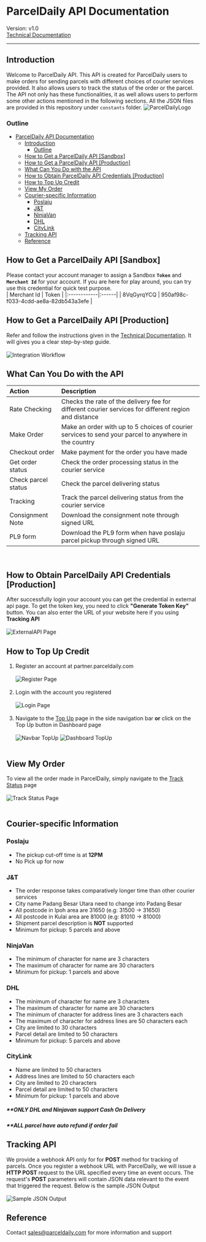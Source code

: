 # ParcelDaily API Documentation
Version: v1.0 <br/>
[Technical Documentation](https://parceldaily.docs.apiary.io)
***

## Introduction
Welcome to ParcelDaily API. This API is created for ParcelDaily users to make orders for sending parcels with different choices of courier services provided. It also allows users to track the status of the order or the parcel. The API not only has these functionalities, it as well allows users to perform some other actions mentioned in the following sections. All the JSON files are provided in this repository under `constants` folder.
![ParcelDailyLogo](/images/logo.png "ParcelDaily")

### Outline
- [ParcelDaily API Documentation](#parceldaily-api-documentation)
  - [Introduction](#introduction)
    - [Outline](#outline)
  - [How to Get a ParcelDaily API [Sandbox]](#how-to-get-a-parceldaily-api-sandbox)
  - [How to Get a ParcelDaily API [Production]](#how-to-get-a-parceldaily-api-production)
  - [What Can You Do with the API](#what-can-you-do-with-the-api)
  - [How to Obtain ParcelDaily API Credentials [Production]](#how-to-obtain-parceldaily-api-credentials-production)
  - [How to Top Up Credit](#how-to-top-up-credit)
  - [View My Order](#view-my-order)
  - [Courier-specific Information](#courier-specific-information)
    - [Poslaju](#poslaju)
    - [J&T](#jt)
    - [NinjaVan](#ninjavan)
    - [DHL](#dhl)
    - [CityLink](#citylink)
  - [Tracking API](#tracking-api)
  - [Reference](#reference)
   <!-- 3. [`Ninjavan`](###ninjavan)
   4. [`DHL`](###dhl) -->
   <!-- 3. [`CityLink`](###citylink) -->
<!-- 7. [`Reference`](##Reference) -->

## How to Get a ParcelDaily API [Sandbox]
Please contact your account manager to assign a Sandbox **`Token`** and **`Merchant Id`** for your account. If you are here for play around, you can try use this credential for quick test purpose.<br/>
| Merchant Id | Token |
|:------------|:------|
| 8VqGyrqYCQ  | 950af98c-f033-4cdd-ae8a-82db543a3efe |

## How to Get a ParcelDaily API [Production]
Refer and follow the instructions given in the [Technical Documentation](https://parceldaily.docs.apiary.io). It will gives you a clear step-by-step guide.<br/><br/>
![Integration Workflow](/images/integration_workflow.jpg)
## What Can You Do with the API
| Action              | Description                                                                                           |
|:------------------- |:----------------------------------------------------------------------------------------------------- |
| Rate Checking       | Checks the rate of the delivery fee for different courier services for different region and distance  |
| Make Order          | Make an order with up to 5 choices of courier services to send your parcel to anywhere in the country |
| Checkout order      | Make payment for the order you have made                                                              |
| Get order status    | Check the order processing status in the courier service                                              |
| Check parcel status | Check the parcel delivering status                                                                    |
| Tracking            | Track the parcel delivering status from the courier service                                           |
| Consignment Note    | Download the consignment note through signed URL                                                      |
| PL9 form            | Download the PL9 form when have poslaju parcel pickup through signed URL                              |

<br/>

<!-- 1. Rate Checking

   >Checks the rate of the delivery fee for different courier services for different region and distance.

2. Make order

   >Make an order with up to 5 choices of courier services to send your parcel to anywhere in the country.

3. Checkout order

   >Make payment for the order you have made.

4. Get order status

   >Check the order processing status in the courier service.

5. Check parcel status

   >Check the parcel delivering status.

6. Tracking
   
   >Track the parcel delivering status from the courier service. -->

## How to Obtain ParcelDaily API Credentials [Production]
After successfully login your account you can get the credential in external api page. To get the token key, you need to click **"Generate Token Key"** button.
You can also enter the URL of your website here if you using **Tracking API**<br/><br/>
![ExternalAPI Page](/images/externalapi.png)

## How to Top Up Credit
1. Register an account at partner.parceldaily.com <br/><br/>
![Register Page](/images/register.gif "Register page")<br/><br/>
2. Login with the account you registered<br/><br/>
![Login Page](/images/login.gif "Login page")<br/><br/>
3. Navigate to the [Top Up](http://partner.parceldaily.com/profile/top-up) page in the side navigation bar **or** 
click on the Top Up button in Dashboard page<br/><br/>
![Navbar TopUp](/images/navbar_topup.jpeg "Top Up page in navigation bar")      ![Dashboard TopUp](/images/dashboard_topup.jpeg "Top Up button in dashboard")<br/><br/>


## View My Order
To view all the order made in ParcelDaily, simply navigate to the [Track Status](http://partner.parceldaily.com/parcel-status) page <br/><br/>
![Track Status Page](/images/trackPage.jpeg "Check all orders")<br/><br/>


## Courier-specific Information
### Poslaju
- The pickup cut-off time is at **12PM**
- No Pick up for now

### J&T
- The order response takes comparatively longer time than other courier services
- City name Padang Besar Utara need to change into Padang Besar
- All postcode in Ipoh area are 31650 (e.g: 31500 -> 31650)
- All postcode in Kulai area are 81000 (e.g: 81010 -> 81000)
- Shipment parcel description is **NOT** supported
- Minimum for pickup: 5 parcels and above

### NinjaVan
<!-- - Generation of API token is limited to **10 times** per minute, else one will be blocked for 1 hour
- Token validation period is dynamic ranges between 1 hour and 30 days
- A new OAuth access token will be generated automatically 5 minutes before the token expires -->
- The minimum of character for name are 3 characters
- The maximum of character for name are 30 characters
- Minimum for pickup: 1 parcels and above

### DHL
- The minimum of character for name are 3 characters
- The maximum of character for name are 30 characters
- The minimum of character for address lines are 3 characters each 
- The maximum of character for address lines are 50 characters each 
- City are limited to 30 characters
- Parcel detail are limited to 50 characters
- Minimum for pickup: 5 parcels and above

### CityLink
<!-- - The token renew every 7 days -->
- Name are limited to 50 characters
- Address lines are limited to 50 characters each
- City are limited to 20 characters
- Parcel detail are limited to 50 characters
- Minimum for pickup: 1 parcels and above
<!-- - **DOES NOT** return error state, errors are reflected in the return code and return message in success state
- Connote is given in base64 binary form therefore conversion is required to get the pdf version -->

##### **ONLY DHL and Ninjavan support Cash On Delivery
##### **ALL parcel have auto refund if order fail

## Tracking API
We provide a webhook API only for for **POST** method for tracking of parcels. Once you register a webhook URL with ParcelDaily, we will issue a **HTTP POST** request to the URL
specified every time an event occurs. The request's **POST** parameters will contain JSON data relevant to the event that triggered the request. Below is the sample JSON Output<br/><br/>
![Sample JSON Output](/images/samplejson.png)  
## Reference
Contact <sales@parceldaily.com> for more information and support
